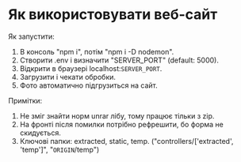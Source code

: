 # Як використовувати веб-сайт

Як запустити:

1. В консоль "npm i", потім "npm i -D nodemon".
2. Створити .env і визначити "SERVER_PORT" (default: 5000).
3. Відкрити в браузері localhost:`SERVER_PORT`.
4. Загрузити і чекати обробки.
5. Фото автоматично підгрузиться на сайт.

Примітки:

1. Не зміг знайти норм unrar лібу, тому працює тільки з zip.
2. На фронті після помилки потрібно рефрешити, бо форма не скидується.
3. Ключові папки: extracted, static, temp. ("controllers/['extracted', 'temp']", "`ORIGIN`/temp")